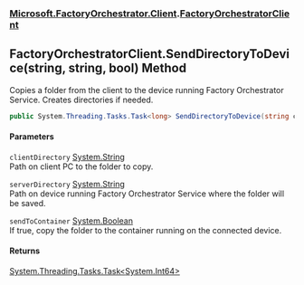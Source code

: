 ### [Microsoft.FactoryOrchestrator.Client](Microsoft_FactoryOrchestrator_Client.md 'Microsoft.FactoryOrchestrator.Client').[FactoryOrchestratorClient](Microsoft_FactoryOrchestrator_Client_FactoryOrchestratorClient.md 'Microsoft.FactoryOrchestrator.Client.FactoryOrchestratorClient')
## FactoryOrchestratorClient.SendDirectoryToDevice(string, string, bool) Method
Copies a folder from the client to the device running Factory Orchestrator Service. Creates directories if needed.  
```csharp
public System.Threading.Tasks.Task<long> SendDirectoryToDevice(string clientDirectory, string serverDirectory, bool sendToContainer=false);
```
#### Parameters
<a name='Microsoft_FactoryOrchestrator_Client_FactoryOrchestratorClient_SendDirectoryToDevice(string_string_bool)_clientDirectory'></a>
`clientDirectory` [System.String](https://docs.microsoft.com/en-us/dotnet/api/System.String 'System.String')  
Path on client PC to the folder to copy.
  
<a name='Microsoft_FactoryOrchestrator_Client_FactoryOrchestratorClient_SendDirectoryToDevice(string_string_bool)_serverDirectory'></a>
`serverDirectory` [System.String](https://docs.microsoft.com/en-us/dotnet/api/System.String 'System.String')  
Path on device running Factory Orchestrator Service where the folder will be saved.
  
<a name='Microsoft_FactoryOrchestrator_Client_FactoryOrchestratorClient_SendDirectoryToDevice(string_string_bool)_sendToContainer'></a>
`sendToContainer` [System.Boolean](https://docs.microsoft.com/en-us/dotnet/api/System.Boolean 'System.Boolean')  
If true, copy the folder to the container running on the connected device.
  
#### Returns
[System.Threading.Tasks.Task&lt;](https://docs.microsoft.com/en-us/dotnet/api/System.Threading.Tasks.Task-1 'System.Threading.Tasks.Task')[System.Int64](https://docs.microsoft.com/en-us/dotnet/api/System.Int64 'System.Int64')[&gt;](https://docs.microsoft.com/en-us/dotnet/api/System.Threading.Tasks.Task-1 'System.Threading.Tasks.Task')  
